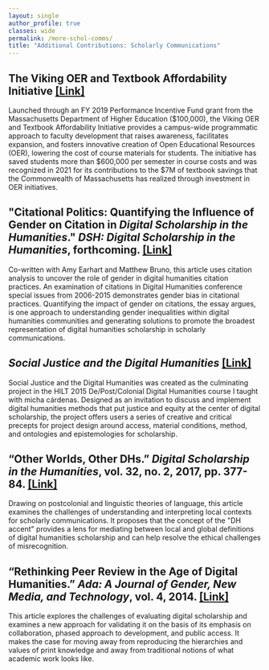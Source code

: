 ```yaml
---
layout: single
author_profile: true
classes: wide
permalink: /more-schol-comms/
title: "Additional Contributions: Scholarly Communications"
---
```


## **The Viking OER and Textbook Affordability Initiative [[Link]](https://libguides.salemstate.edu/oer/about)**

Launched through an FY 2019 Performance Incentive Fund grant from the Massachusetts Department of Higher Education ($100,000), the Viking OER and Textbook Affordability Initiative provides a campus-wide programmatic approach to faculty development that raises awareness, facilitates expansion, and fosters innovative creation of Open Educational Resources (OER), lowering the cost of course materials for students. The initiative has saved students more than $600,000 per semester in course costs and was recognized in 2021 for its contributions to the $7M of textbook savings that the Commonwealth of Massachusetts has realized through investment in OER initiatives.

## **"Citational Politics: Quantifying the Influence of Gender on Citation in _Digital Scholarship in the Humanities_." _DSH: Digital Scholarship in the Humanities_, forthcoming. [[Link]](https://academic.oup.com/dsh/advance-article/doi/10.1093/llc/fqaa011/5879875)**

Co-written with Amy Earhart and Matthew Bruno, this article uses citation analysis to uncover the role of gender in digital humanities citation practices. An examination of citations in Digital Humanities conference special issues from 2006-2015 demonstrates gender bias in citational practices. Quantifying the impact of gender on citations, the essay argues, is one approach to understanding gender inequalities within digital humanities communities and generating solutions to promote the broadest representation of digital humanities scholarship in scholarly communications.

## **_Social Justice and the Digital Humanities_ [[Link]](http://criticaldh.roopikarisam.com)**

Social Justice and the Digital Humanities was created as the culminating project in the HILT 2015 De/Post/Colonial Digital Humanities course I taught with micha cárdenas. Designed as an invitation to discuss and implement digital humanities methods that put justice and equity at the center of digital scholarship, the project offers users a series of creative and critical precepts for project design around access, material conditions, method, and ontologies and epistemologies for scholarship.

## **“Other Worlds, Other DHs.” _Digital Scholarship in the Humanities_, vol. 32, no. 2, 2017, pp. 377-84. [[Link]](https://academic.oup.com/dsh/article-abstract/32/2/377/2669630?redirectedFrom=fulltext)**

Drawing on postcolonial and linguistic theories of language, this article examines the challenges of understanding and interpreting local contexts for scholarly communications. It proposes that the concept of the "DH accent" provides a lens for mediating between local and global definitions of digital humanities scholarship and can help resolve the ethical challenges of misrecognition.

## **“Rethinking Peer Review in the Age of Digital Humanities.” _Ada: A Journal of Gender, New Media, and Technology_, vol. 4, 2014. [[Link]](http://adanewmedia.org/2014/04/issue4-risam/)**

This article explores the challenges of evaluating digital scholarship and examines a new approach for validating it on the basis of its emphasis on collaboration, phased approach to development, and public access. It makes the case for moving away from reproducing the hierarchies and values of print knowledge and away from traditional notions of what academic work looks like.
